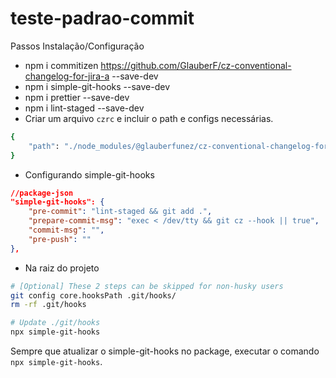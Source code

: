 # teste-padrao-commit

Passos Instalação/Configuração

- npm i commitizen https://github.com/GlauberF/cz-conventional-changelog-for-jira-a --save-dev
- npm i simple-git-hooks --save-dev
- npm i prettier --save-dev
- npm i lint-staged --save-dev
- Criar um arquivo `czrc` e incluir o path e configs necessárias.
```bash
{
    "path": "./node_modules/@glauberfunez/cz-conventional-changelog-for-jira"
}
```
- Configurando simple-git-hooks
```json
//package-json
"simple-git-hooks": {
    "pre-commit": "lint-staged && git add .",
    "prepare-commit-msg": "exec < /dev/tty && git cz --hook || true",
    "commit-msg": "",
    "pre-push": ""
},
```
- Na raiz do projeto
```bash
# [Optional] These 2 steps can be skipped for non-husky users
git config core.hooksPath .git/hooks/
rm -rf .git/hooks

# Update ./git/hooks
npx simple-git-hooks
```
Sempre que atualizar o simple-git-hooks no package, executar o comando `npx simple-git-hooks`.
